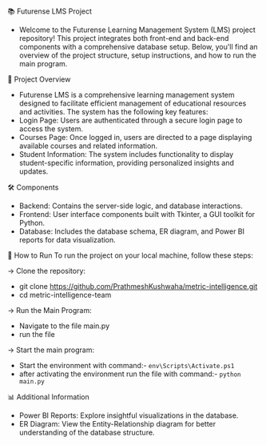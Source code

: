 📚 Futurense LMS Project
- Welcome to the Futurense Learning Management System (LMS) project repository! This project integrates both front-end and back-end components with a comprehensive database setup. Below, you'll find an overview of the project structure, setup instructions, and how to run the main program.



🌟 Project Overview
- Futurense LMS is a comprehensive learning management system designed to facilitate efficient management of educational resources and activities. The system has the following key features:
- Login Page: Users are authenticated through a secure login page to access the system.
- Courses Page: Once logged in, users are directed to a page displaying available courses and related information.
- Student Information: The system includes functionality to display student-specific information, providing personalized insights and updates.




🛠️ Components
- Backend: Contains the server-side logic, and database interactions.
- Frontend: User interface components built with Tkinter, a GUI toolkit for Python.
- Database: Includes the database schema, ER diagram, and Power BI reports for data visualization.



🚀 How to Run
To run the project on your local machine, follow these steps:



-> Clone the repository:
- git clone https://github.com/PrathmeshKushwaha/metric-intelligence.git
- cd metric-intelligence-team


-> Run the Main Program:
- Navigate to the file main.py
- run the file 



-> Start the main program:
- Start the environment with command:- ```env\Scripts\Activate.ps1```
- after activating the environment run the file with command:- ```python main.py```



📊 Additional Information
- Power BI Reports: Explore insightful visualizations in the database.
- ER Diagram: View the Entity-Relationship diagram for better understanding of the database structure.






